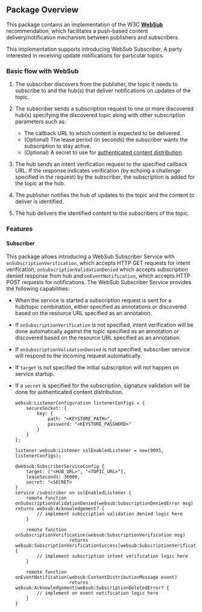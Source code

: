 ## Package Overview

This package contains an implementation of the W3C [**WebSub**](https://www.w3.org/TR/websub/) recommendation, which facilitates a push-based content delivery/notification mechanism between publishers and subscribers.

This implementation supports introducing WebSub Subscriber, A party interested in receiving update notifications for particular topics.
### Basic flow with WebSub
1. The subscriber discovers from the publisher, the topic it needs to subscribe to and the hub(s) that deliver notifications on updates of the topic.

2. The subscriber sends a subscription request to one or more discovered hub(s) specifying the discovered topic along 
 with other subscription parameters such as:
    - The callback URL to which content is expected to be delivered.
    - (Optional) The lease period (in seconds) the subscriber wants the subscription to stay active.
    - (Optional) A secret to use for [authenticated content distribution](https://www.w3.org/TR/websub/#signing-content).
  
3. The hub sends an intent verification request to the specified callback URL. If the response indicates 
verification
 (by echoing a challenge specified in the request) by the subscriber, the subscription is added for the topic at the 
 hub.
   
4. The publisher notifies the hub of updates to the topic and the content to deliver is identified.

5. The hub delivers the identified content to the subscribers of the topic.

### Features

#### Subscriber

This package allows introducing a WebSub Subscriber Service with `onSubscriptionVerification`, which accepts HTTP GET requests for intent verification, `onSubscriptionValidationDenied` which accepts subscription denied response from hub and `onEventNotification`, which accepts HTTP POST requests for notifications. The WebSub Subscriber Service provides the following capabilities:
 - When the service is started a subscription request is sent for a hub/topic combination, either specified as annotations or discovered based on the resource URL specified as an annotation.
 - If `onSubscriptionVerification` is not specified, intent verification will be done automatically against the topic specified as an annotation or discovered based on the resource URL specified as an annotation.
 - If `onSubscriptionValidationDenied` is not specified, subscriber service will respond to the incoming request automatically.
 - If `target` is not specified the initial subscription will not happen on service startup.
 - If a `secret` is specified for the subscription, signature validation will be done for authenticated content distribution.

    ```ballerina
    websub:ListenerConfiguration listenerConfigs = {
        secureSocket: {
            key: {
                path: "<KEYSTORE_PATH>",
                password: "<KEYSTORE_PASSWORD>"
            }
        }
    };

    listener websub:Listener sslEnabledListener = new(9095, listenerConfigs);

    @websub:SubscriberServiceConfig {
        target: ["<HUB_URL>", "<TOPIC_URL>"], 
        leaseSeconds: 36000,
        secret: "<SECRET>
    } 
    service /subscriber on sslEnabledListener {
        remote function onSubscriptionValidationDenied(websub:SubscriptionDeniedError msg) returns websub:Acknowledgement? {
            // implement subscription validation denied logic here
        }

        remote function onSubscriptionVerification(websub:SubscriptionVerification msg)
                        returns websub:SubscriptionVerificationSuccess|websub:SubscriptionVerificationError {
            // implement subscription intent verification logic here
        }

        remote function onEventNotification(websub:ContentDistributionMessage event) 
                        returns websub:Acknowledgement|websub:SubscriptionDeletedError? {
            // implement on event notification logic here
        }
    }
    ```